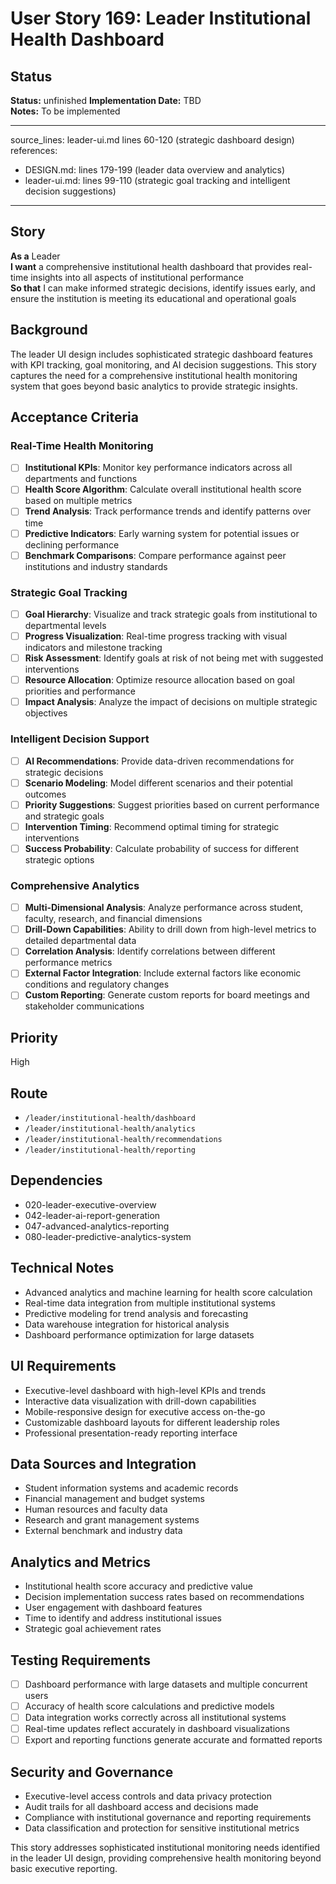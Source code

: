 # User Story 169: Leader Institutional Health Dashboard

## Status
**Status:** unfinished
**Implementation Date:** TBD  
**Notes:** To be implemented

---
source_lines: leader-ui.md lines 60-120 (strategic dashboard design)
references:
  - DESIGN.md: lines 179-199 (leader data overview and analytics)
  - leader-ui.md: lines 99-110 (strategic goal tracking and intelligent decision suggestions)
---

## Story
**As a** Leader  
**I want** a comprehensive institutional health dashboard that provides real-time insights into all aspects of institutional performance  
**So that** I can make informed strategic decisions, identify issues early, and ensure the institution is meeting its educational and operational goals

## Background
The leader UI design includes sophisticated strategic dashboard features with KPI tracking, goal monitoring, and AI decision suggestions. This story captures the need for a comprehensive institutional health monitoring system that goes beyond basic analytics to provide strategic insights.

## Acceptance Criteria

### Real-Time Health Monitoring
- [ ] **Institutional KPIs**: Monitor key performance indicators across all departments and functions
- [ ] **Health Score Algorithm**: Calculate overall institutional health score based on multiple metrics
- [ ] **Trend Analysis**: Track performance trends and identify patterns over time
- [ ] **Predictive Indicators**: Early warning system for potential issues or declining performance
- [ ] **Benchmark Comparisons**: Compare performance against peer institutions and industry standards

### Strategic Goal Tracking
- [ ] **Goal Hierarchy**: Visualize and track strategic goals from institutional to departmental levels
- [ ] **Progress Visualization**: Real-time progress tracking with visual indicators and milestone tracking
- [ ] **Risk Assessment**: Identify goals at risk of not being met with suggested interventions
- [ ] **Resource Allocation**: Optimize resource allocation based on goal priorities and performance
- [ ] **Impact Analysis**: Analyze the impact of decisions on multiple strategic objectives

### Intelligent Decision Support
- [ ] **AI Recommendations**: Provide data-driven recommendations for strategic decisions
- [ ] **Scenario Modeling**: Model different scenarios and their potential outcomes
- [ ] **Priority Suggestions**: Suggest priorities based on current performance and strategic goals
- [ ] **Intervention Timing**: Recommend optimal timing for strategic interventions
- [ ] **Success Probability**: Calculate probability of success for different strategic options

### Comprehensive Analytics
- [ ] **Multi-Dimensional Analysis**: Analyze performance across student, faculty, research, and financial dimensions
- [ ] **Drill-Down Capabilities**: Ability to drill down from high-level metrics to detailed departmental data
- [ ] **Correlation Analysis**: Identify correlations between different performance metrics
- [ ] **External Factor Integration**: Include external factors like economic conditions and regulatory changes
- [ ] **Custom Reporting**: Generate custom reports for board meetings and stakeholder communications

## Priority
High

## Route
- `/leader/institutional-health/dashboard`
- `/leader/institutional-health/analytics`
- `/leader/institutional-health/recommendations`
- `/leader/institutional-health/reporting`

## Dependencies
- 020-leader-executive-overview
- 042-leader-ai-report-generation
- 047-advanced-analytics-reporting
- 080-leader-predictive-analytics-system

## Technical Notes
- Advanced analytics and machine learning for health score calculation
- Real-time data integration from multiple institutional systems
- Predictive modeling for trend analysis and forecasting
- Data warehouse integration for historical analysis
- Dashboard performance optimization for large datasets

## UI Requirements
- Executive-level dashboard with high-level KPIs and trends
- Interactive data visualization with drill-down capabilities
- Mobile-responsive design for executive access on-the-go
- Customizable dashboard layouts for different leadership roles
- Professional presentation-ready reporting interface

## Data Sources and Integration
- Student information systems and academic records
- Financial management and budget systems
- Human resources and faculty data
- Research and grant management systems
- External benchmark and industry data

## Analytics and Metrics
- Institutional health score accuracy and predictive value
- Decision implementation success rates based on recommendations
- User engagement with dashboard features
- Time to identify and address institutional issues
- Strategic goal achievement rates

## Testing Requirements
- [ ] Dashboard performance with large datasets and multiple concurrent users
- [ ] Accuracy of health score calculations and predictive models
- [ ] Data integration works correctly across all institutional systems
- [ ] Real-time updates reflect accurately in dashboard visualizations
- [ ] Export and reporting functions generate accurate and formatted reports

## Security and Governance
- Executive-level access controls and data privacy protection
- Audit trails for all dashboard access and decisions made
- Compliance with institutional governance and reporting requirements
- Data classification and protection for sensitive institutional metrics

This story addresses sophisticated institutional monitoring needs identified in the leader UI design, providing comprehensive health monitoring beyond basic executive reporting.
